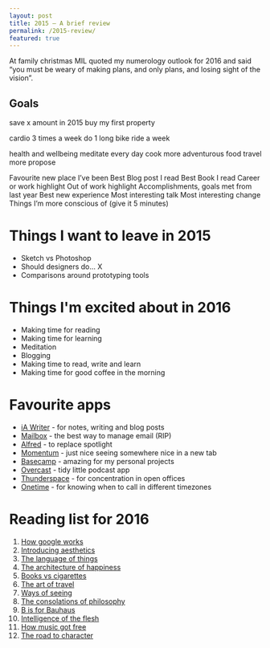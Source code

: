 ```yaml
---
layout: post
title: 2015 – A brief review
permalink: /2015-review/
featured: true
---
```


At family christmas MIL quoted my numerology outlook for 2016 and said “you must be weary of making plans, and only plans, and losing sight of the vision”.

## Goals
save x amount in 2015
buy my first property

cardio 3 times a week
do 1 long bike ride a week

health and wellbeing
meditate every day
cook more adventurous food
travel more
propose

Favourite new place I’ve been
Best Blog post I read
Best Book I read
Career or work highlight
Out of work highlight
Accomplishments, goals met from last year
Best new experience
Most interesting talk
Most interesting change
Things I’m more conscious of (give it 5 minutes)

# Things I want to leave in 2015
- Sketch vs Photoshop
- Should designers do... X
- Comparisons around prototyping tools

# Things I'm excited about in 2016
- Making time for reading
- Making time for learning
- Meditation
- Blogging
- Making time to read, write and learn
- Making time for good coffee in the morning

# Favourite apps
- [iA Writer](https://ia.net/writer/mac/) - for notes, writing and blog posts
- [Mailbox](https://www.mailboxapp.com/) - the best way to manage email (RIP)
- [Alfred](https://www.alfredapp.com/) - to replace spotlight
- [Momentum](https://chrome.google.com/webstore/detail/momentum/laookkfknpbbblfpciffpaejjkokdgca?hl=en) - just nice seeing somewhere nice in a new tab
- [Basecamp](https://basecamp.com/) - amazing for my personal projects
- [Overcast](https://overcast.fm/) - tidy little podcast app
- [Thunderspace](http://thunderspace.me/) - for concentration in open offices
- [Onetime](http://onetime.today/) - for knowing when to call in different timezones

# Reading list for 2016
1. [How google works](https://www.amazon.com/How-Google-Works-Eric-Schmidt/dp/1455582344)
2. [Introducing aesthetics](http://www.goodreads.com/book/show/1580194.Introducing_Aesthetics)
3. [The language of things](https://www.amazon.com/Language-Things-Understanding-Desirable-Objects/dp/0393070816)
4. [The architecture of happiness](http://alaindebotton.com/architecture/)
5. [Books vs cigarettes](http://www.goodreads.com/book/show/4064936-books-v-cigarettes)
6. [The art of travel](http://alaindebotton.com/travel/)
7. [Ways of seeing](https://www.amazon.com/Ways-Seeing-Based-BBC-Television/dp/0140135154)
8. [The consolations of philosophy](http://alaindebotton.com/philosophy/)
9. [B is for Bauhaus](https://www.amazon.co.uk/B-Bauhaus-Z-Modern-World/dp/0718199510)
10. [Intelligence of the flesh](https://www.amazon.com/Intelligence-Flesh-Your-Needs-Thinks/dp/0300208820)
11. [How music got free](https://www.amazon.com/How-Music-Got-Free-Industry/dp/0525426612)
12. [The road to character](https://www.amazon.com/Road-Character-David-Brooks/dp/081299325X)
